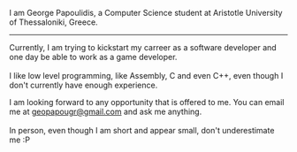 I am George Papoulidis, a Computer Science student at Aristotle University of Thessaloniki, Greece.
___
Currently, I am trying to kickstart my carreer as a software developer and one day be able to work as a game developer.
<br></br>
I like low level programming, like Assembly, C and even C++, even though I don't currently have enough experience.

I am looking forward to any opportunity that is offered to me.
You can email me at geopapougr@gmail.com and ask me anything.
<br></br>
In person, even though I am short and appear small, don't underestimate me :P

